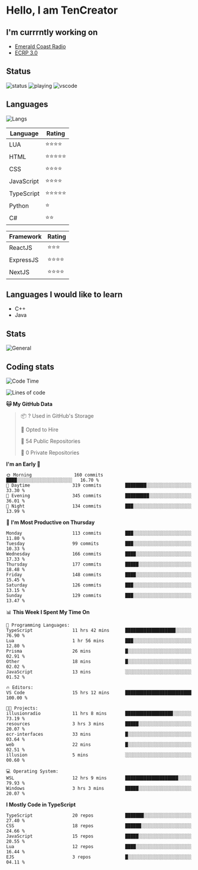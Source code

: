 # Hello, I am TenCreator

## I'm currrntly working on
- [Emerald Coast Radio](https://listen.emeraldcoastrp.com/)
- [ECRP 3.0](http://github.com/Emerald-Coast-Roleplay/)

## Status
![status](https://api.statusbadges.me/badge/status/518334475038359555?simple=true&style=for-the-badge)
![playing](https://api.statusbadges.me/badge/playing/518334475038359555?style=for-the-badge)
![vscode](https://api.statusbadges.me/badge/vscode/518334475038359555?style=for-the-badge)

## Languages
![Langs](https://github-readme-stats.vercel.app/api/top-langs/?username=tencreator&layout=compact&theme=radical)


|Language|Rating|
|--------|------|
|LUA|⭐️⭐️⭐️⭐️|
|HTML|⭐️⭐️⭐️⭐️⭐️|
|CSS|⭐️⭐️⭐️⭐️|
|JavaScript|⭐️⭐️⭐️⭐️|
|TypeScript|⭐️⭐️⭐️⭐️⭐️|
|Python|⭐️|
|C#|⭐️⭐️ |

|Framework|Rating|
|--------|------|
|ReactJS|⭐️⭐️⭐|
|ExpressJS|⭐️⭐️⭐️⭐️|
|NextJS|⭐️⭐️⭐⭐️|

## Languages I would like to learn
- C++
- Java

## Stats
![General](https://github-readme-stats.vercel.app/api?username=tencreator&show_icons=true&theme=radical)

## Coding stats

<!--START_SECTION:waka-->
![Code Time](http://img.shields.io/badge/Code%20Time-293%20hrs%207%20mins-blue)

![Lines of code](https://img.shields.io/badge/From%20Hello%20World%20I%27ve%20Written-1.3%20million%20lines%20of%20code-blue)

**🐱 My GitHub Data** 

> 📦 ? Used in GitHub's Storage 
 > 
> 💼 Opted to Hire
 > 
> 📜 54 Public Repositories 
 > 
> 🔑 0 Private Repositories 
 > 
**I'm an Early 🐤** 

```text
🌞 Morning                160 commits         ████░░░░░░░░░░░░░░░░░░░░░   16.70 % 
🌆 Daytime                319 commits         ████████░░░░░░░░░░░░░░░░░   33.30 % 
🌃 Evening                345 commits         █████████░░░░░░░░░░░░░░░░   36.01 % 
🌙 Night                  134 commits         ███░░░░░░░░░░░░░░░░░░░░░░   13.99 % 
```
📅 **I'm Most Productive on Thursday** 

```text
Monday                   113 commits         ███░░░░░░░░░░░░░░░░░░░░░░   11.80 % 
Tuesday                  99 commits          ███░░░░░░░░░░░░░░░░░░░░░░   10.33 % 
Wednesday                166 commits         ████░░░░░░░░░░░░░░░░░░░░░   17.33 % 
Thursday                 177 commits         █████░░░░░░░░░░░░░░░░░░░░   18.48 % 
Friday                   148 commits         ████░░░░░░░░░░░░░░░░░░░░░   15.45 % 
Saturday                 126 commits         ███░░░░░░░░░░░░░░░░░░░░░░   13.15 % 
Sunday                   129 commits         ███░░░░░░░░░░░░░░░░░░░░░░   13.47 % 
```


📊 **This Week I Spent My Time On** 

```text
💬 Programming Languages: 
TypeScript               11 hrs 42 mins      ███████████████████░░░░░░   76.90 % 
Lua                      1 hr 56 mins        ███░░░░░░░░░░░░░░░░░░░░░░   12.80 % 
Prisma                   26 mins             █░░░░░░░░░░░░░░░░░░░░░░░░   02.91 % 
Other                    18 mins             █░░░░░░░░░░░░░░░░░░░░░░░░   02.02 % 
JavaScript               13 mins             ░░░░░░░░░░░░░░░░░░░░░░░░░   01.52 % 

🔥 Editors: 
VS Code                  15 hrs 12 mins      █████████████████████████   100.00 % 

🐱‍💻 Projects: 
illusionradio            11 hrs 8 mins       ██████████████████░░░░░░░   73.19 % 
resources                3 hrs 3 mins        █████░░░░░░░░░░░░░░░░░░░░   20.07 % 
ecr-interfaces           33 mins             █░░░░░░░░░░░░░░░░░░░░░░░░   03.64 % 
web                      22 mins             █░░░░░░░░░░░░░░░░░░░░░░░░   02.51 % 
illusion                 5 mins              ░░░░░░░░░░░░░░░░░░░░░░░░░   00.60 % 

💻 Operating System: 
WSL                      12 hrs 9 mins       ████████████████████░░░░░   79.93 % 
Windows                  3 hrs 3 mins        █████░░░░░░░░░░░░░░░░░░░░   20.07 % 
```

**I Mostly Code in TypeScript** 

```text
TypeScript               20 repos            ███████░░░░░░░░░░░░░░░░░░   27.40 % 
CSS                      18 repos            ██████░░░░░░░░░░░░░░░░░░░   24.66 % 
JavaScript               15 repos            █████░░░░░░░░░░░░░░░░░░░░   20.55 % 
Lua                      12 repos            ████░░░░░░░░░░░░░░░░░░░░░   16.44 % 
EJS                      3 repos             █░░░░░░░░░░░░░░░░░░░░░░░░   04.11 % 
```




<!--END_SECTION:waka-->

